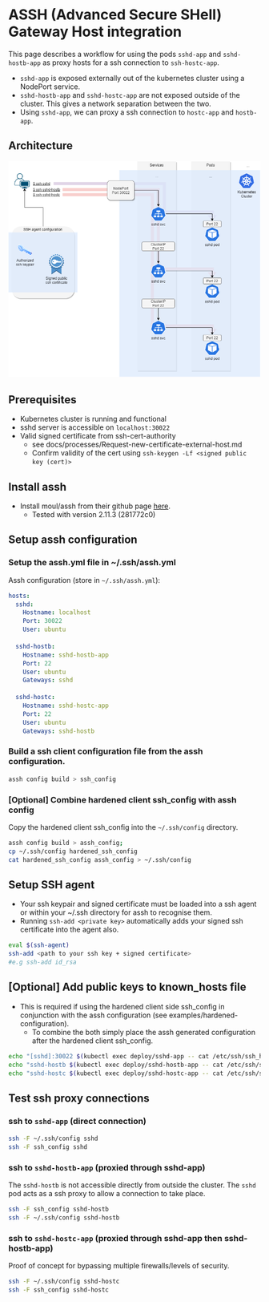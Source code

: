 # ASSH (Advanced Secure SHell) Gateway Host integration

This page describes a workflow for using the pods `sshd-app` and `sshd-hostb-app` as proxy hosts for a ssh connection to `ssh-hostc-app`.
- `sshd-app` is exposed externally out of the kubernetes cluster using a NodePort service.
- `sshd-hostb-app` and `sshd-hostc-app` are not exposed outside of the cluster. This gives a network separation between the two.
- Using `sshd-app`, we can proxy a ssh connection to `hostc-app` and `hostb-app`.

## Architecture


![architecture](images/assh-routes.drawio.png)

## Prerequisites

- Kubernetes cluster is running and functional
- sshd server is accessible on `localhost:30022`
- Valid signed certificate from ssh-cert-authority
    - see docs/processes/Request-new-certificate-external-host.md
    - Confirm validity of the cert using `ssh-keygen -Lf <signed public key (cert)>`

## Install assh
- Install moul/assh from their github page [here](https://github.com/moul/assh).
  - Tested with version 2.11.3 (281772c0)

## Setup assh configuration

### Setup the assh.yml file in ~/.ssh/assh.yml

Assh configuration (store in `~/.ssh/assh.yml`):
```yml
hosts:
  sshd:
    Hostname: localhost
    Port: 30022
    User: ubuntu

  sshd-hostb:
    Hostname: sshd-hostb-app
    Port: 22
    User: ubuntu
    Gateways: sshd

  sshd-hostc:
    Hostname: sshd-hostc-app
    Port: 22
    User: ubuntu
    Gateways: sshd-hostb
```
### Build a ssh client configuration file from the assh configuration.
```bash
assh config build > ssh_config
```

### [Optional] Combine hardened client ssh_config with assh config
Copy the hardened client ssh_config into the `~/.ssh/config` directory.
```bash
assh config build > assh_config;
cp ~/.ssh/config hardened_ssh_config
cat hardened_ssh_config assh_config > ~/.ssh/config
```

## Setup SSH agent
- Your ssh keypair and signed certificate must be loaded into a ssh agent or within your ~/.ssh directory for assh to recognise them.
- Running `ssh-add <private key>` automatically adds your signed ssh certificate into the agent also.
```bash
eval $(ssh-agent)
ssh-add <path to your ssh key + signed certificate>
#e.g ssh-add id_rsa
```
## [Optional] Add public keys to known_hosts file
- This is required if using the hardened client side ssh_config in conjunction with the assh configuration (see examples/hardened-configuration).
  - To combine the both simply place the assh generated configuration after the hardened client ssh_config.
```bash
echo "[sshd]:30022 $(kubectl exec deploy/sshd-app -- cat /etc/ssh/ssh_host_rsa_key.pub)" >> ~/.ssh/known_hosts;
echo "sshd-hostb $(kubectl exec deploy/sshd-hostb-app -- cat /etc/ssh/ssh_host_rsa_key.pub)" >> ~/.ssh/known_hosts;
echo "sshd-hostc $(kubectl exec deploy/sshd-hostc-app -- cat /etc/ssh/ssh_host_rsa_key.pub)" >> ~/.ssh/known_hosts;
```

## Test ssh proxy connections

### ssh to `sshd-app` (direct connection)
```bash
ssh -F ~/.ssh/config sshd
ssh -F ssh_config sshd
```

### ssh to `sshd-hostb-app` (proxied through sshd-app)
The `sshd-hostb` is not accessible directly from outside the cluster. The `sshd` pod acts as a ssh proxy to allow a connection to take place.
```bash
ssh -F ssh_config sshd-hostb
ssh -F ~/.ssh/config sshd-hostb
```

### ssh to `sshd-hostc-app` (proxied through sshd-app then sshd-hostb-app)
Proof of concept for bypassing multiple firewalls/levels of security.
```bash
ssh -F ~/.ssh/config sshd-hostc
ssh -F ssh_config sshd-hostc
```